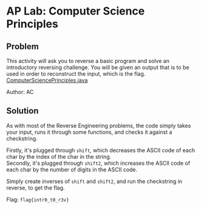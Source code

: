 # AP Lab: Computer Science Principles
## Problem
This activity will ask you to reverse a basic program and solve an introductory reversing challenge. You will be given an output that is to be used in order to reconstruct the input, which is the flag.  
[ComputerSciencePrinciples.java](./ComputerSciencePrinciples.java)  

Author: AC
## Solution
As with most of the Reverse Engineering problems, the code simply takes your input, runs it through some functions, and checks it against a checkstring.

Firstly, it's plugged through `shift`, which decreases the ASCII code of each char by the index of the char in the string.  
Secondly, it's plugged through `shift2`, which increases the ASCII code of each char by the number of digits in the ASCII code.

Simply create inverses of `shift` and `shift2`, and run the checkstring in reverse, to get the flag.

Flag: `flag{intr0_t0_r3v}`